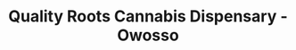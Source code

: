 ---
title: "Quality Roots Cannabis Dispensary - Owosso"
url: /corunna/quality-roots-cannabis-dispensary-owosso/
shop: cannabis
---